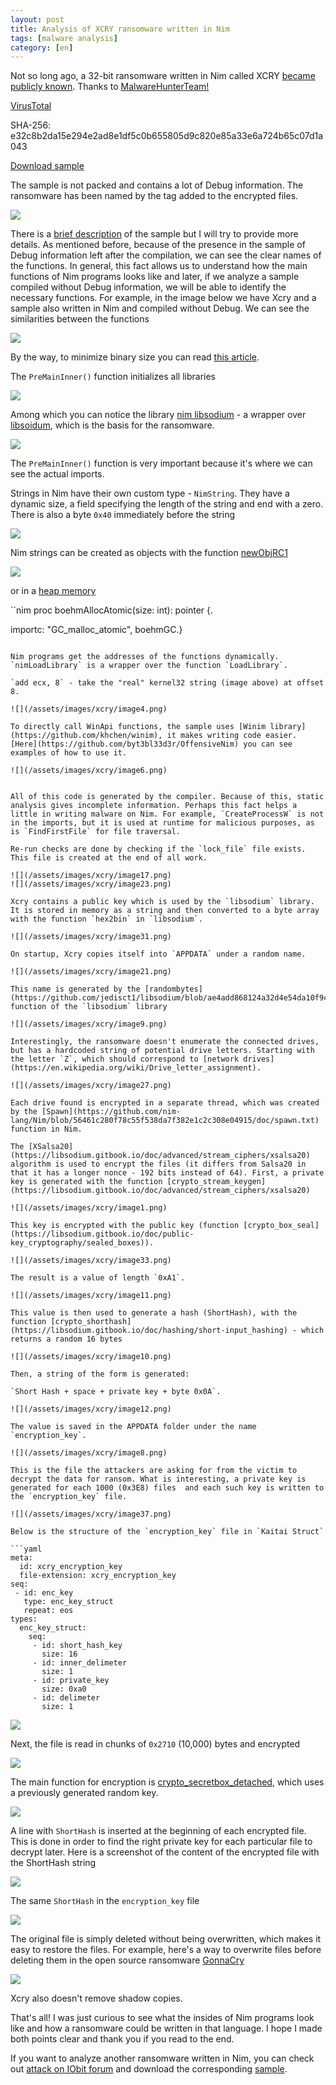 ```yaml
---
layout: post
title: Analysis of XCRY ransomware written in Nim
tags: [malware analysis]
category: [en]
---
```


Not so long ago, a 32-bit ransomware written in Nim called XCRY [became publicly known](https://twitter.com/malwrhunterteam/status/1085962856728797184). Thanks to [MalwareHunterTeam!](https://twitter.com/malwrhunterteam)

[VirusTotal](https://www.virustotal.com/gui/file/e32c8b2da15e294e2ad8e1df5c0b655805d9c820e85a33e6a724b65c07d1a043/detection)

SHA-256: e32c8b2da15e294e2ad8e1df5c0b655805d9c820e85a33e6a724b65c07d1a043

[Download sample](/assets/files/e32c8b2da15e294e2ad8e1df5c0b655805d9c820e85a33e6a724b65c07d1a043.zip)

The sample is not packed and contains a lot of Debug information. The ransomware has been named by the tag added to the encrypted files.

![](/assets/images/xcry/image19.png)

There is a [brief description](https://id-ransomware.blogspot.com/2019/01/xcry-ransomware.html) of the sample but I will try to provide more details. As mentioned before, because of the presence in the sample of Debug information left after the compilation, we can see the clear names of the functions. In general, this fact allows us to understand how the main functions of Nim programs looks like and later, if we analyze a sample compiled without Debug information, we will be able to identify the necessary functions. For example, in the image below we have Xcry and a sample also written in Nim and compiled without Debug. We can see the similarities between the functions

![](/assets/images/xcry/image24.png)

By the way, to minimize binary size you can read [this article](https://hookrace.net/blog/nim-binary-size/).

The `PreMainInner()` function initializes all libraries

![](/assets/images/xcry/image30.png)

Among which you can notice the library [nim libsodium](https://github.com/FedericoCeratto/nim-libsodium) - a wrapper over [libsoidum](https://libsodium.gitbook.io/doc/), which is the basis for the ransomware.

![](/assets/images/xcry/image35.png)

The `PreMainInner()` function is very important because it's where we can see the actual imports. 

Strings in Nim have their own custom type - `NimString`. They have a dynamic size, a field specifying the length of the string and end with a zero. There is also a byte `0x40` immediately before the string

![](/assets/images/xcry/image18.png)

Nim strings can be created as objects with the function [newObjRC1](https://github.com/nim-lang/Nim/blob/75dc69417a235c3be1edb3d89ddb49104bdd438d/lib/system/gc.nim#L453)

![](/assets/images/xcry/image25.png)

or in a [heap memory](https://github.com/nim-lang/Nim/blob/662c5080755eb5a42df2c3acb84c044876571a46/lib/system/mm/boehm.nim#L13)

``nim
proc boehmAllocAtomic(size: int): pointer {.

  importc: "GC_malloc_atomic", boehmGC.}
```

Nim programs get the addresses of the functions dynamically. `nimLoadLibrary` is a wrapper over the function `LoadLibrary`.

`add ecx, 8` - take the "real" kernel32 string (image above) at offset 8.

![](/assets/images/xcry/image4.png)

To directly call WinApi functions, the sample uses [Winim library](https://github.com/khchen/winim), it makes writing code easier. [Here](https://github.com/byt3bl33d3r/OffensiveNim) you can see examples of how to use it. 

![](/assets/images/xcry/image6.png)


All of this code is generated by the compiler. Because of this, static analysis gives incomplete information. Perhaps this fact helps a little in writing malware on Nim. For example, `CreateProcessW` is not in the imports, but it is used at runtime for malicious purposes, as is `FindFirstFile` for file traversal.

Re-run checks are done by checking if the `lock_file` file exists. This file is created at the end of all work.

![](/assets/images/xcry/image17.png)
![](/assets/images/xcry/image23.png)

Xcry contains a public key which is used by the `libsodium` library. It is stored in memory as a string and then converted to a byte array with the function `hex2bin` in `libsodium`.

![](/assets/images/xcry/image31.png)

On startup, Xcry copies itself into `APPDATA` under a random name.

![](/assets/images/xcry/image21.png)

This name is generated by the [randombytes](https://github.com/jedisct1/libsodium/blob/ae4add868124a32d4e54da10f9cd99240aecc0aa/src/libsodium/randombytes/randombytes.c%23L211) function of the `libsodium` library

![](/assets/images/xcry/image9.png)

Interestingly, the ransomware doesn't enumerate the connected drives, but has a hardcoded string of potential drive letters. Starting with the letter `Z`, which should correspond to [network drives](https://en.wikipedia.org/wiki/Drive_letter_assignment).

![](/assets/images/xcry/image27.png)

Each drive found is encrypted in a separate thread, which was created by the [Spawn](https://github.com/nim-lang/Nim/blob/56461c280f78c55f538da7f382e1c2c308e04915/doc/spawn.txt) function in Nim.

The [XSalsa20](https://libsodium.gitbook.io/doc/advanced/stream_ciphers/xsalsa20) algorithm is used to encrypt the files (it differs from Salsa20 in that it has a longer nonce - 192 bits instead of 64). First, a private key is generated with the function [crypto_stream_keygen](https://libsodium.gitbook.io/doc/advanced/stream_ciphers/xsalsa20)

![](/assets/images/xcry/image1.png)

This key is encrypted with the public key (function [crypto_box_seal](https://libsodium.gitbook.io/doc/public-key_cryptography/sealed_boxes)).

![](/assets/images/xcry/image33.png)

The result is a value of length `0xA1`.

![](/assets/images/xcry/image11.png)

This value is then used to generate a hash (ShortHash), with the function [crypto_shorthash](https://libsodium.gitbook.io/doc/hashing/short-input_hashing) - which returns a random 16 bytes

![](/assets/images/xcry/image10.png)

Then, a string of the form is generated:

`Short Hash + space + private key + byte 0x0A`.

![](/assets/images/xcry/image12.png)

The value is saved in the APPDATA folder under the name `encryption_key`.

![](/assets/images/xcry/image8.png)

This is the file the attackers are asking for from the victim to decrypt the data for ransom. What is interesting, a private key is generated for each 1000 (0x3E8) files  and each such key is written to the `encryption_key` file.

![](/assets/images/xcry/image37.png)

Below is the structure of the `encryption_key` file in `Kaitai Struct`

```yaml
meta:
  id: xcry_encryption_key
  file-extension: xcry_encryption_key
seq:
 - id: enc_key
   type: enc_key_struct
   repeat: eos
types:
  enc_key_struct:
    seq:
     - id: short_hash_key
       size: 16
     - id: inner_delimeter
       size: 1
     - id: private_key
       size: 0xa0
     - id: delimeter
       size: 1
```

![](/assets/images/xcry/image15.png)

Next, the file is read in chunks of `0x2710` (10,000) bytes and encrypted

![](/assets/images/xcry/image5.png)

The main function for encryption is [crypto_secretbox_detached](https://libsodium.gitbook.io/doc/secret-key_cryptography/secretbox), which uses a previously generated random key.

![](/assets/images/xcry/image36.png)

A line with `ShortHash` is inserted at the beginning of each encrypted file. This is done in order to find the right private key for each particular file to decrypt later. Here is a screenshot of the content of the encrypted file with the ShortHash string

![](/assets/images/xcry/image32.png)

The same `ShortHash` in the `encryption_key` file

![](/assets/images/xcry/image16.png)

The original file is simply deleted without being overwritten, which makes it easy to restore the files. For example, here's a way to overwrite files before deleting them in the open source ransomware [GonnaCry](https://github.com/tarcisio-marinho/GonnaCry/blob/a11630c94058dd1c2c91923b201be12f109541ec/src/GonnaCry/utils.py#L9) 

![](/assets/images/xcry/image3.png)

Xcry also doesn't remove shadow copies.

That's all! I was just curious to see what the insides of Nim programs look like and how a ransomware could be written in that language. I hope I made both points clear and thank you if you read to the end.  

If you want to analyze another ransomware written in Nim, you can check out [attack on IObit forum](https://www.bleepingcomputer.com/news/security/iobit-forums-hacked-to-spread-ransomware-to-its-members/) and download the corresponding [sample](/assets/files/b53f222ffcc99939a1141a06e2240525c7154fcf2f39f8c5ca19a079e08a41fd.zip).